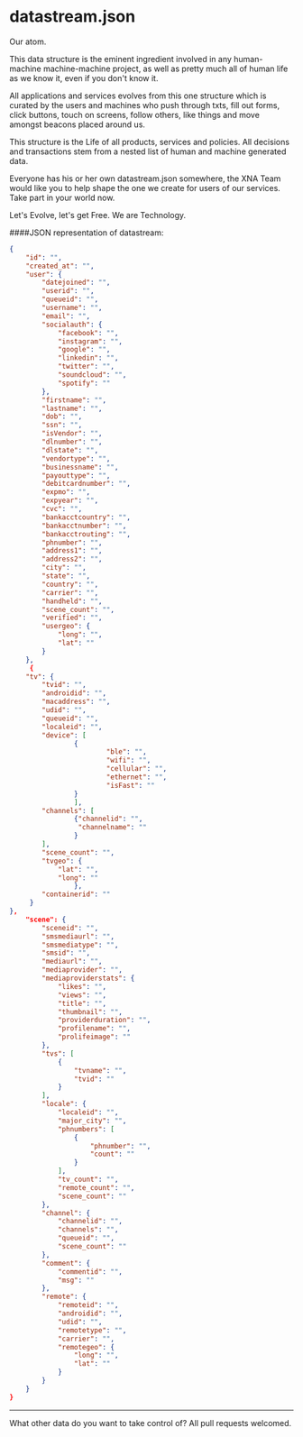 datastream.json
===============

Our atom.

This data structure is the eminent ingredient involved in any human-machine machine-machine project, as well as pretty much all of human life as we know it, even if you don't know it.

All applications and services evolves from this one structure which is curated by the users and machines who
push through txts, fill out forms, click buttons, touch on screens, follow others, like things and move amongst beacons
placed around us.

This structure is the Life of all products, services and policies. All decisions and transactions stem from a nested list of human and machine generated data.

Everyone has his or her own datastream.json somewhere, the XNA Team would like you to help shape the one we create for users of our services. Take part in your world now. 

Let's Evolve, let's get Free.
We are Technology.

####JSON representation of datastream:

```json
{
    "id": "",
    "created_at": "",
    "user": {
        "datejoined": "",
        "userid": "",
        "queueid": "",
        "username": "",
        "email": "",
        "socialauth": {
            "facebook": "",
            "instagram": "",
            "google": "",
            "linkedin": "",
            "twitter": "",
            "soundcloud": "",
            "spotify": ""
        },
        "firstname": "",
        "lastname": "",
        "dob": "",
        "ssn": "",
        "isVendor": "",
        "dlnumber": "",
        "dlstate": "",
        "vendortype": "",
        "businessname": "",
        "payouttype": "",
        "debitcardnumber": "",
        "expmo": "",
        "expyear": "",
        "cvc": "",
        "bankacctcountry": "",
        "bankacctnumber": "",
        "bankacctrouting": "",
        "phnumber": "",
        "address1": "",
        "address2": "",
        "city": "",
        "state": "",
        "country": "",
        "carrier": "",
        "handheld": "",
        "scene_count": "",
        "verified": "",
        "usergeo": {
            "long": "",
            "lat": ""
        }
    },
     {
    "tv": {
        "tvid": "",
        "androidid": "",
        "macaddress": "",
        "udid": "",
        "queueid": "",
        "localeid": "",
        "device": [
                {
                        "ble": "",
                        "wifi": "",
                        "cellular": "",
                        "ethernet": "",
                        "isFast": ""
                }
                ],
        "channels": [
                {"channelid": "",
                 "channelname": ""
                }
        ],
        "scene_count": "",
        "tvgeo": {
            "lat": "",
            "long": ""
                },
        "containerid": ""
     }
},
    "scene": {
        "sceneid": "",
        "smsmediaurl": "",
        "smsmediatype": "",
        "smsid": "",
        "mediaurl": "",
        "mediaprovider": "",
        "mediaproviderstats": {
            "likes": "",
            "views": "",
            "title": "",
            "thumbnail": "",
            "providerduration": "",
            "profilename": "",
            "prolifeimage": ""
        },
        "tvs": [
            {
                "tvname": "",
                "tvid": ""
            }
        ],
        "locale": {
            "localeid": "",
            "major_city": "",
            "phnumbers": [
                {
                    "phnumber": "",
                    "count": ""
                }
            ],
            "tv_count": "",
            "remote_count": "",
            "scene_count": ""
        },
        "channel": {
            "channelid": "",
            "channels": "",
            "queueid": "",
            "scene_count": ""
        },
        "comment": {
            "commentid": "",
            "msg": ""
        },
        "remote": {
            "remoteid": "",
            "androidid": "",
            "udid": "",
            "remotetype": "",
            "carrier": "",
            "remotegeo": {
                "long": "",
                "lat": ""
            }
        }
    }
}

```


 - - - - -
What other data do you want to take control of?
All pull requests welcomed. 

